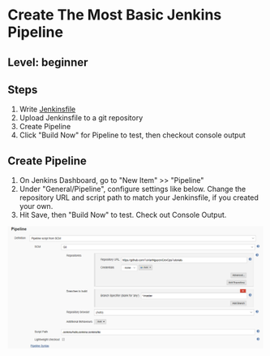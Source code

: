 # Create The Most Basic Jenkins Pipeline
## Level: beginner

## Steps
  1. Write [Jenkinsfile](/Jenkins/dockertest/Jenkinsfile)
  1. Upload Jenkinsfile to a git repository
  1. Create Pipeline
  1. Click "Build Now" for Pipeline to test, then checkout console output
  
## Create Pipeline
  1. On Jenkins Dashboard, go to "New Item" >> "Pipeline"
  1. Under "General/Pipeline", configure settings like below. Change the repository URL and script path to match your Jenkinsfile, if you created your own.
  1. Hit Save, then "Build Now" to test. Check out Console Output.

![Pipeline Setup](/Jenkins/helloJenkins/jenkinspipeline.PNG )
